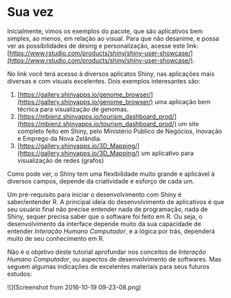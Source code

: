 # Sua vez

Inicialmente, vimos os exemplos do pacote, que são aplicativos bem simples, ao menos, em relação ao visual. Para que não desanime, e possa ver as possibilidades de desing e personalização, acesse este link: [https://www.rstudio.com/products/shiny/shiny-user-showcase/](https://www.rstudio.com/products/shiny/shiny-user-showcase/).

No link você terá acesso à diversos aplicatos Shiny, nas aplicações mais diversas e com visuais excelentes. Dois exemplos interesantes são:
1. [https://gallery.shinyapps.io/genome_browser/](https://gallery.shinyapps.io/genome_browser/) uma aplicação bem técnica para visualização de genomas.
2. [https://mbienz.shinyapps.io/tourism_dashboard_prod/](https://mbienz.shinyapps.io/tourism_dashboard_prod/) um site completo feito em Shiny, pelo Ministério Público de Negócios, Inovação e Emprego da Nova Zelândia.
3. [https://gallery.shinyapps.io/3D_Mapping/](https://gallery.shinyapps.io/3D_Mapping/) um aplicativo para visualização de redes (grafos)

Como pode ver, o Shiny tem uma flexibilidade muito grande e aplicável à diversos campos, depende da criatividade e esforço de cada um.

Um pré-requisito para iniciar o desenvolvimento com Shiny é saber/entender R. A principal ideia do desenvolvimento de aplicativos é que seu usuário final não precise entender nada de programação, nada de Shiny, sequer precisa saber que o software foi feito em R. Ou seja, o desenvolvimento da interface depende muito da sua capacidade de entender *Interação Humano Computador*, e a lógica por trás, dependerá muito de seu conhecimento em R.

Não é o objetivo deste tutorial aprofundar nos conceitos de *Interação Humano Computador*, ou aspectos de desenvolvimento de softwares. Mas seguem algumas indicações de excelentes materiais para seus futuros estudos:

![](Screenshot from 2016-10-19 09-23-08.png)